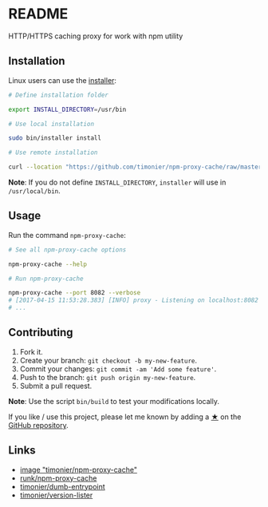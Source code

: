 # README

HTTP/HTTPS caching proxy for work with npm utility

## Installation

Linux users can use the [installer](https://github.com/timonier/npm-proxy-cache/blob/master/bin/installer):

```sh
# Define installation folder

export INSTALL_DIRECTORY=/usr/bin

# Use local installation

sudo bin/installer install

# Use remote installation

curl --location "https://github.com/timonier/npm-proxy-cache/raw/master/bin/installer" | sudo sh -s -- install
```

__Note__: If you do not define `INSTALL_DIRECTORY`, `installer` will use in `/usr/local/bin`.

## Usage

Run the command `npm-proxy-cache`:

```sh
# See all npm-proxy-cache options

npm-proxy-cache --help

# Run npm-proxy-cache

npm-proxy-cache --port 8082 --verbose
# [2017-04-15 11:53:28.383] [INFO] proxy - Listening on localhost:8082 [9]
# ...
```

## Contributing

1. Fork it.
2. Create your branch: `git checkout -b my-new-feature`.
3. Commit your changes: `git commit -am 'Add some feature'`.
4. Push to the branch: `git push origin my-new-feature`.
5. Submit a pull request.

__Note__: Use the script `bin/build` to test your modifications locally.

If you like / use this project, please let me known by adding a [★](https://help.github.com/articles/about-stars/) on the [GitHub repository](https://github.com/timonier/npm-proxy-cache).

## Links

* [image "timonier/npm-proxy-cache"](https://hub.docker.com/r/timonier/npm-proxy-cache/)
* [runk/npm-proxy-cache](https://github.com/runk/npm-proxy-cache)
* [timonier/dumb-entrypoint](https://github.com/timonier/dumb-entrypoint)
* [timonier/version-lister](https://github.com/timonier/version-lister)
